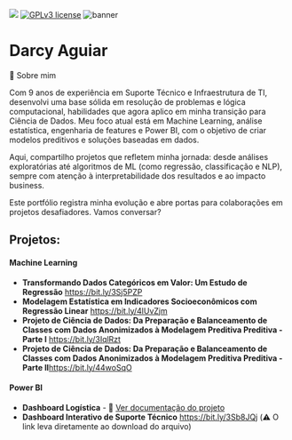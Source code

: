 <!--# data_science
<!--[![author](https://img.shields.io/badge/author-darcyaguiar-red.svg)](https://www.linkedin.com/in/darcyaguiar)-->
<!--[![](https://img.shields.io/badge/python-3.7+-blue.svg)](https://www.python.org/downloads/release/python-365/) -->



[![](https://img.shields.io/badge/python-3.7+-blue.svg)](https://www.python.org/downloads/release/python-365/)
[![GPLv3 license](https://img.shields.io/badge/License-GPLv3-blue.svg)](http://perso.crans.org/besson/LICENSE.html) 
![banner](https://github.com/user-attachments/assets/164bf2cc-7bfb-416b-aacb-b7c4a321d631)
<!--# [![contributions welcome](https://img.shields.io/badge/contributions-welcome-brightgreen.svg?style=flat)](https://github.com/carlosfab/data_science/issues)-->

<!--#<p align ="center">
  <img src="banner.png">
 </p>-->

# Darcy Aguiar
<!--# data_science
Iniciei recentemente meus estudos em Data Science, usarei este espaço para compartilhar meus projetos. Atualmente sou Técnico de Suporte TI contribuindo com as equipes de desenvolvimento mobile e web em uma empresa focada em desenvolvimento de software de gestão, possuo quatro anos de experiência como suporte ao usuário, redes de computadores e testes de softwares.  -->



🎯 Sobre mim

Com 9 anos de experiência em Suporte Técnico e Infraestrutura de TI, desenvolvi uma base sólida em resolução de problemas e lógica computacional, habilidades que agora aplico em minha transição para Ciência de Dados. Meu foco atual está em Machine Learning, análise estatística, engenharia de features e Power BI, com o objetivo de criar modelos preditivos e soluções baseadas em dados.

Aqui, compartilho projetos que refletem minha jornada: desde análises exploratórias até algoritmos de ML (como regressão, classificação e NLP), sempre com atenção à interpretabilidade dos resultados e ao impacto business. 

Este portfólio registra minha evolução e abre portas para colaborações em projetos desafiadores. Vamos conversar?

<!--<sub>*Lead Data Scientist* at Space Operations Center</sub>

As a experienced Data Scientist and Air Force pilot I combine analytical skills, ability to work in team environments, and attention to details. Having spend the last years applying Machine Learning to Brazilian Air Force real problems, I developed a critical thinking and problem-solving skills.

My credentials include a Master's in Space Science and Technology from the Aeronautics Institute of Technology (ITA), an institution of higher education and advanced research rated as one of the top and most prestigious engineering schools in Brazil, and a MBA in Project and Process Management from the University of Air Force (UNIFA).

**Background in:** Python, Machine Learning, Space Operations and Mathematical Optimisation.

**Links:**
* [Blog](http://sigmoidal.ai)
* [LinkedIn](https://www.linkedin.com/in/carlosfab)
* [Medium](https://www.medium.com)
-->

## Projetos:

#### Machine Learning
* **Transformando Dados Categóricos em Valor: Um Estudo de Regressão** https://bit.ly/3Sj5PZP
* **Modelagem Estatística em Indicadores Socioeconômicos com Regressão Linear** https://bit.ly/4lUvZjm
*  **Projeto de Ciência de Dados: Da Preparação e Balanceamento de Classes com Dados Anonimizados à Modelagem Preditiva Preditiva - Parte I** https://bit.ly/3IqlRzt
*  **Projeto de Ciência de Dados: Da Preparação e Balanceamento de Classes com Dados Anonimizados à Modelagem Preditiva Preditiva - Parte II**https://bit.ly/44woSqO

#### Power BI 
* **Dashboard Logística**  - 📄 [Ver documentação do projeto](https://github.com/DarcyAguiar/data_science/blob/main/DashBordLogistica/DashBordLogistica.md)
* **Dashboard Interativo de Suporte Técnico** https://bit.ly/3Sb8JQj (⚠️ O link leva diretamente ao download do arquivo)

